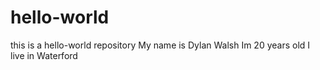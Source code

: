 # hello-world
this is a hello-world repository
My name is Dylan Walsh 
Im 20 years old 
I live in Waterford
